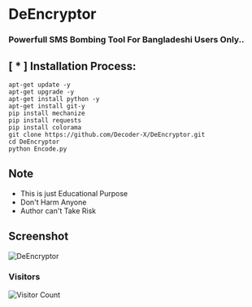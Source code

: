 # DeEncryptor
### Powerfull SMS Bombing Tool For Bangladeshi Users Only..

## [ * ] Installation Process:

`apt-get update -y`<br>
`apt-get upgrade -y`<br>
`apt-get install python -y`<br>
`apt-get install git-y`<br>
`pip install mechanize`<br>
`pip install requests`<br>
`pip install colorama`<br>
`git clone https://github.com/Decoder-X/DeEncryptor.git`<br>
`cd DeEncryptor`<br>
`python Encode.py`<br>


## Note
- This is just Educational Purpose
- Don't Harm Anyone
- Author can't Take Risk

## Screenshot

<img alt="DeEncryptor" src="https://j.top4top.io/p_2241mk3kg1.jpg">


### Visitors

![Visitor Count](https://profile-counter.glitch.me/Decoder-X/count.svg)
